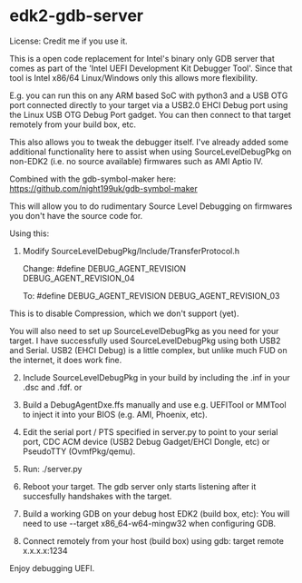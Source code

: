 # edk2-gdb-server
License: Credit me if you use it.

This is a open code replacement for Intel's binary only GDB server that
comes as part of the 'Intel UEFI Development Kit Debugger Tool'. Since
that tool is Intel x86/64 Linux/Windows only this allows more flexibility.

E.g. you can run this on any ARM based SoC with python3 and a USB OTG
port connected directly to your target via a USB2.0 EHCI Debug port using
the Linux USB OTG Debug Port gadget. You can then connect to that target
remotely from your build box, etc.

This also allows you to tweak the debugger itself. I've already added some
additional functionality here to assist when using SourceLevelDebugPkg
on non-EDK2 (i.e. no source available) firmwares such as AMI Aptio IV.

Combined with the gdb-symbol-maker here:
https://github.com/night199uk/gdb-symbol-maker

This will allow you to do rudimentary Source Level Debugging on firmwares
you don't have the source code for.

Using this:
1) Modify SourceLevelDebugPkg/Include/TransferProtocol.h

    Change:
    #define DEBUG_AGENT_REVISION            DEBUG_AGENT_REVISION_04

    To:
    #define DEBUG_AGENT_REVISION            DEBUG_AGENT_REVISION_03

This is to disable Compression, which we don't support (yet).

You will also need to set up SourceLevelDebugPkg as you need for your
target.  I have successfully used SourceLevelDebugPkg using both USB2
and Serial.  USB2 (EHCI Debug) is a little complex, but unlike much FUD
on the internet, it does work fine.

2) Include SourceLevelDebugPkg in your build by including the .inf 
   in your .dsc and .fdf.
or
2) Build a DebugAgentDxe.ffs manually and use e.g. UEFITool or MMTool
   to inject it into your BIOS (e.g. AMI, Phoenix, etc).

3) Edit the serial port / PTS specified in server.py to point to your
   serial port, CDC ACM device (USB2 Debug Gadget/EHCI Dongle, etc) or
   PseudoTTY (OvmfPkg/qemu).

4) Run:
   ./server.py

5) Reboot your target. The gdb server only starts listening after it
   succesfully handshakes with the target.

6) Build a working GDB on your debug host EDK2 (build box, etc):
   You will need to use --target x86_64-w64-mingw32 when configuring GDB.

7) Connect remotely from your host (build box) using gdb:
   target remote x.x.x.x:1234


Enjoy debugging UEFI.


